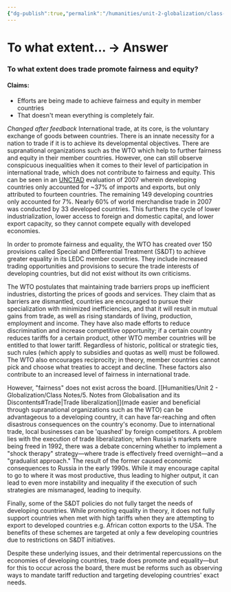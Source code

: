 ```yaml
---
{"dg-publish":true,"permalink":"/humanities/unit-2-globalization/class-notes/10-does-trade-promote-fairness-and-equality/","dgHomeLink":true,"dgPassFrontmatter":false}
---
```


# To what extent... → Answer
### To what extent does trade promote fairness and equity?
#### Claims:
- Efforts are being made to achieve fairness and equity in member countries
- That doesn't mean everything is completely fair. 

*Changed after feedback*
International trade, at its core, is the voluntary exchange of goods between countries. There is an innate necessity for a nation to trade if it is to achieve its developmental objectives. There are supranational organizations such as the WTO which help to further fairness and equity in their member countries. However, one can still observe conspicuous inequalities when it comes to their level of participation in international trade, which does not contribute to fairness and equity. This can be seen in an [UNCTAD](https://unctad.org/system/files/official-document/tdr2007_en.pdf) evaluation of 2007 wherein developing countries only accounted for ~37% of imports and exports, but only attributed to fourteen countries. The remaining 149 developing countries only accounted for 7%. Nearly 60% of world merchandise trade in 2007 was conducted by 33 developed countries. This furthers the cycle of lower industrialization, lower access to foreign and domestic capital, and lower export capacity, so they cannot compete equally with developed economies.

In order to promote fairness and equality, the WTO has created over 150 provisions called Special and Differential Treatment (S&DT) to achieve greater equality in its LEDC member countries. They include increased trading opportunities and provisions to secure the trade interests of developing countries, but did not exist without its own criticisms.

The WTO postulates that maintaining trade barriers props up inefficient industries, distorting the prices of goods and services. They claim that as barriers are dismantled, countries are encouraged to pursue their specialization with minimized inefficiencies, and that it will result in mutual gains from trade, as well as rising standards of living, production, employment and income. They have also made efforts to reduce discrimination and increase competitive opportunity; if a certain country reduces tariffs for a certain product, other WTO member countries will be entitled to that lower tariff. Regardless of historic, political or strategic ties, such rules (which apply to subsidies and quotas as well) must be followed. The WTO also encourages reciprocity; in theory, member countries cannot pick and choose what treaties to accept and decline. These factors also contribute to an increased level of fairness in international trade. 

However, "fairness" does not exist across the board. [[Humanities/Unit 2 - Globalization/Class Notes/5. Notes from Globalisation and its Discontents#Trade|Trade liberalization]](made easier and beneficial through supranational organizations such as the WTO) can be advantageous to a developing country, it can have far-reaching and often disastrous consequences on the country's economy. Due to international trade, local businesses can be 'quashed' by foreign competitors. A problem lies with the execution of trade liberalization; when Russia's markets were being freed in 1992, there was a debate concerning whether to implement a "shock therapy" strategy—where trade is effectively freed overnight—and a "gradualist approach." The result of the former caused economic consequences to Russia in the early 1990s. While it may encourage capital to go to where it was most productive, thus leading to higher output, it can lead to even more instability and inequality if the execution of such strategies are mismanaged, leading to inequity.

Finally, some of the S&DT policies do not fully target the needs of developing countries. While promoting equality in theory, it does not fully support countries when met with high tariffs when they are attempting to export to developed countries e.g. African cotton exports to the USA. The benefits of these schemes are targeted at only a few developing countries due to restrictions on S&DT initiatives.

Despite these underlying issues, and their detrimental repercussions on the economies of developing countries, trade does promote and equality—but for this to occur across the board, there must be reforms such as observing ways to mandate tariff reduction and targeting developing countries' exact needs.